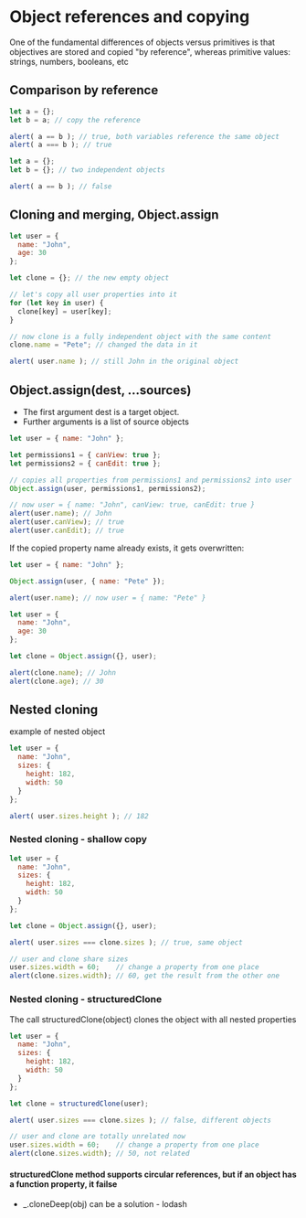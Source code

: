 # Object references and copying
One of the fundamental differences of objects versus primitives is that objectives are stored and copied "by reference", whereas primitive values: strings, numbers, booleans, etc

## Comparison by reference
```javascript
let a = {};
let b = a; // copy the reference

alert( a == b ); // true, both variables reference the same object
alert( a === b ); // true
```
```javascript
let a = {};
let b = {}; // two independent objects

alert( a == b ); // false
```

## Cloning and merging, Object.assign
```javascript
let user = {
  name: "John",
  age: 30
};

let clone = {}; // the new empty object

// let's copy all user properties into it
for (let key in user) {
  clone[key] = user[key];
}

// now clone is a fully independent object with the same content
clone.name = "Pete"; // changed the data in it

alert( user.name ); // still John in the original object
```

## Object.assign(dest, ...sources)
* The first argument dest is a target object.
* Further arguments is a list of source objects

```javascript
let user = { name: "John" };

let permissions1 = { canView: true };
let permissions2 = { canEdit: true };

// copies all properties from permissions1 and permissions2 into user
Object.assign(user, permissions1, permissions2);

// now user = { name: "John", canView: true, canEdit: true }
alert(user.name); // John
alert(user.canView); // true
alert(user.canEdit); // true
```

If the copied property name already exists, it gets overwritten:
```javascript
let user = { name: "John" };

Object.assign(user, { name: "Pete" });

alert(user.name); // now user = { name: "Pete" }
```
```javascript
let user = {
  name: "John",
  age: 30
};

let clone = Object.assign({}, user);

alert(clone.name); // John
alert(clone.age); // 30
```

## Nested cloning
example of nested object
```javascript
let user = {
  name: "John",
  sizes: {
    height: 182,
    width: 50
  }
};

alert( user.sizes.height ); // 182
```
### Nested cloning - shallow copy
```javascript
let user = {
  name: "John",
  sizes: {
    height: 182,
    width: 50
  }
};

let clone = Object.assign({}, user);

alert( user.sizes === clone.sizes ); // true, same object

// user and clone share sizes
user.sizes.width = 60;    // change a property from one place
alert(clone.sizes.width); // 60, get the result from the other one
```

### Nested cloning - structuredClone
The call structuredClone(object) clones the object with all nested properties
```javascript
let user = {
  name: "John",
  sizes: {
    height: 182,
    width: 50
  }
};

let clone = structuredClone(user);

alert( user.sizes === clone.sizes ); // false, different objects

// user and clone are totally unrelated now
user.sizes.width = 60;    // change a property from one place
alert(clone.sizes.width); // 50, not related
```
#### structuredClone method supports circular references, but if an object has a function property, it failse
* _.cloneDeep(obj) <lodash> can be a solution - lodash
